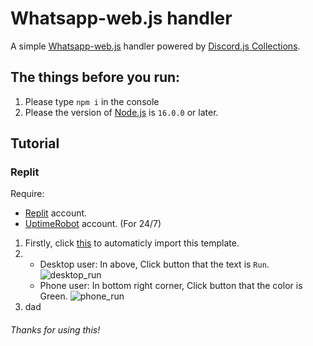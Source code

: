 # Whatsapp-web.js handler

A simple [Whatsapp-web.js][1] handler powered by [Discord.js Collections][2].

## The things before you run:

1. Please type `npm i` in the console
2. Please the version of [Node.js][3] is `16.0.0` or later.

## Tutorial

### Replit

Require:

- [Replit][4] account.
- [UptimeRobot][5] account. \(For 24/7\)

1. Firstly, click [this][tutorial_replit_1] to automaticly import this template.
2. - Desktop user: In above, Click button that the text is `Run`. ![desktop_run][tutorial_replit_2]
   - Phone user: In bottom right corner, Click button that the color is Green. ![phone_run][tutorial_replit_3]
3. dad

###### Thanks for using this!

<!-- Link -->

[1]: https://npmjs.com/package/whatsapp-web.js
[2]: https://npmjs.com/package/@discordjs/collection
[3]: https://nodejs.org/
[4]: https://replit.com/
[5]: https://uptimerobot.com/
[tutorial_replit_1]: https://replit.com/github/Scoooolzs/whatsapp-web.js-handler
[tutorial_replit_2]: https://scoooolzs.github.io/raw/whatsapp-web.js-handler/media/1.png
[tutorial_replit_3]: https://scoooolzs.github.io/raw/whatsapp-web.js-handler/media/2.jpg
